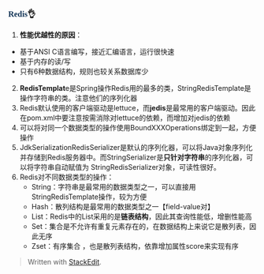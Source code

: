 ### <font face="Cabrili" color="123456">Redis</font>👌

1. **性能优越性的原因**：
 - 基于ANSI C语言编写，接近汇编语言，运行很快速
 - 基于内存的读/写
 - 只有6种数据结构，规则也较关系数据库少
2. **RedisTemplat**e是Spring操作Redis用的最多的类，StringRedisTemplate是操作字符串的类。注意他们的序列化器
3. Redis默认使用的客户端驱动是lettuce，而**jedis**是最常用的客户端驱动。因此在pom.xml中要注意按需消除对lettuce的依赖，而增加对jedis的依赖
4. 可以将对同一个数据类型的操作使用BoundXXXOperations绑定到一起，方便操作
5. JdkSerializationRedisSerializer是默认的序列化器，可以将Java对象序列化并存储到Redis服务器中。而StringSerializer是**只针对字符串**的序列化器，可以将字符串自动赋值为 StringRedisSerializer对象，可读性很好。
6. Redis对不同数据类型的操作：
	- String：字符串是最常用的数据类型之一，可以直接用StringRedisTemplate操作，较为方便
	- Hash：散列结构是最常用的数据类型之一【field-value对】
	- List：Redis中的List采用的是**链表结构**，因此其查询性能低，增删性能高
	- Set：集合是不允许有重复元素存在的，在数据结构上来说它是散列表，因此无序
	- Zset：有序集合 ，也是散列表结构，依靠增加属性score来实现有序
> Written with [StackEdit](https://stackedit.io/).
<!--stackedit_data:
eyJoaXN0b3J5IjpbMTMzMjkxNzg3LDcwNzMzNTY4MSwxODA1NT
g3OTMyLC0zNjk5NzM0MzBdfQ==
-->